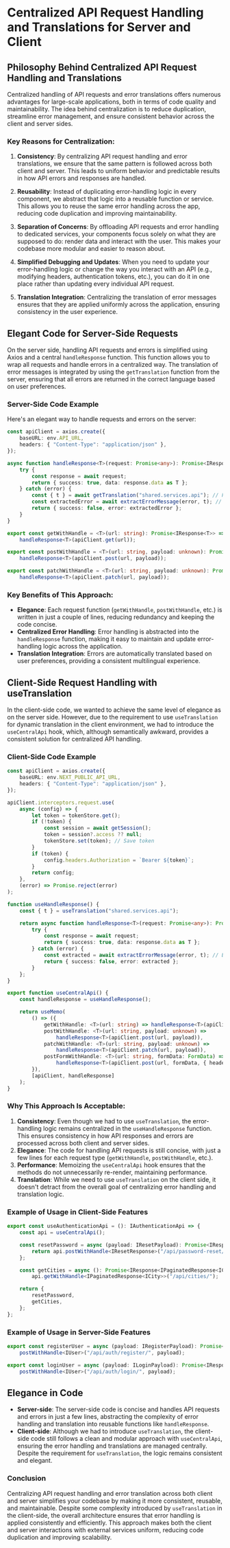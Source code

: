 # Centralized API Request Handling and Translations for Server and Client

## Philosophy Behind Centralized API Request Handling and Translations

Centralized handling of API requests and error translations offers numerous advantages for large-scale applications, both in terms of code quality and maintainability. The idea behind centralization is to reduce duplication, streamline error management, and ensure consistent behavior across the client and server sides.

### Key Reasons for Centralization:

1. **Consistency**: By centralizing API request handling and error translations, we ensure that the same pattern is followed across both client and server. This leads to uniform behavior and predictable results in how API errors and responses are handled.

2. **Reusability**: Instead of duplicating error-handling logic in every component, we abstract that logic into a reusable function or service. This allows you to reuse the same error handling across the app, reducing code duplication and improving maintainability.

3. **Separation of Concerns**: By offloading API requests and error handling to dedicated services, your components focus solely on what they are supposed to do: render data and interact with the user. This makes your codebase more modular and easier to reason about.

4. **Simplified Debugging and Updates**: When you need to update your error-handling logic or change the way you interact with an API (e.g., modifying headers, authentication tokens, etc.), you can do it in one place rather than updating every individual API request.

5. **Translation Integration**: Centralizing the translation of error messages ensures that they are applied uniformly across the application, ensuring consistency in the user experience.

## Elegant Code for Server-Side Requests

On the server side, handling API requests and errors is simplified using Axios and a central `handleResponse` function. This function allows you to wrap all requests and handle errors in a centralized way. The translation of error messages is integrated by using the `getTranslation` function from the server, ensuring that all errors are returned in the correct language based on user preferences.

### Server-Side Code Example

Here's an elegant way to handle requests and errors on the server:

```typescript
const apiClient = axios.create({
    baseURL: env.API_URL,
    headers: { "Content-Type": "application/json" },
});

async function handleResponse<T>(request: Promise<any>): Promise<IResponse<T>> {
    try {
        const response = await request;
        return { success: true, data: response.data as T };
    } catch (error) {
        const { t } = await getTranslation("shared.services.api"); // Fetch translation for errors
        const extractedError = await extractErrorMessage(error, t); // Handle and translate error
        return { success: false, error: extractedError };
    }
}

export const getWithHandle = <T>(url: string): Promise<IResponse<T>> =>
    handleResponse<T>(apiClient.get(url));

export const postWithHandle = <T>(url: string, payload: unknown): Promise<IResponse<T>> =>
    handleResponse<T>(apiClient.post(url, payload));

export const patchWithHandle = <T>(url: string, payload: unknown): Promise<IResponse<T>> =>
    handleResponse<T>(apiClient.patch(url, payload));
```

### Key Benefits of This Approach:

* **Elegance**: Each request function (`getWithHandle`, `postWithHandle`, etc.) is written in just a couple of lines, reducing redundancy and keeping the code concise.
* **Centralized Error Handling**: Error handling is abstracted into the `handleResponse` function, making it easy to maintain and update error-handling logic across the application.
* **Translation Integration**: Errors are automatically translated based on user preferences, providing a consistent multilingual experience.

## Client-Side Request Handling with useTranslation

In the client-side code, we wanted to achieve the same level of elegance as on the server side. However, due to the requirement to use `useTranslation` for dynamic translation in the client environment, we had to introduce the `useCentralApi` hook, which, although semantically awkward, provides a consistent solution for centralized API handling.

### Client-Side Code Example

```typescript
const apiClient = axios.create({
    baseURL: env.NEXT_PUBLIC_API_URL,
    headers: { "Content-Type": "application/json" },
});

apiClient.interceptors.request.use(
    async (config) => {
        let token = tokenStore.get();
        if (!token) {
            const session = await getSession();
            token = session?.access ?? null;
            tokenStore.set(token); // Save token
        }
        if (token) {
            config.headers.Authorization = `Bearer ${token}`;
        }
        return config;
    },
    (error) => Promise.reject(error)
);

function useHandleResponse() {
    const { t } = useTranslation("shared.services.api");

    return async function handleResponse<T>(request: Promise<any>): Promise<IResponse<T>> {
        try {
            const response = await request;
            return { success: true, data: response.data as T };
        } catch (error) {
            const extracted = await extractErrorMessage(error, t); // Extract and translate error
            return { success: false, error: extracted };
        }
    };
}

export function useCentralApi() {
    const handleResponse = useHandleResponse();

    return useMemo(
        () => ({
            getWithHandle: <T>(url: string) => handleResponse<T>(apiClient.get(url)),
            postWithHandle: <T>(url: string, payload: unknown) =>
                handleResponse<T>(apiClient.post(url, payload)),
            patchWithHandle: <T>(url: string, payload: unknown) =>
                handleResponse<T>(apiClient.patch(url, payload)),
            postFormWithHandle: <T>(url: string, formData: FormData) =>
                handleResponse<T>(apiClient.post(url, formData, { headers: { "Content-Type": "multipart/form-data" } })),
        }),
        [apiClient, handleResponse]
    );
}
```

### Why This Approach Is Acceptable:

1. **Consistency**: Even though we had to use `useTranslation`, the error-handling logic remains centralized in the `useHandleResponse` function. This ensures consistency in how API responses and errors are processed across both client and server sides.
2. **Elegance**: The code for handling API requests is still concise, with just a few lines for each request type (`getWithHandle`, `postWithHandle`, etc.).
3. **Performance**: Memoizing the `useCentralApi` hook ensures that the methods do not unnecessarily re-render, maintaining performance.
4. **Translation**: While we need to use `useTranslation` on the client side, it doesn't detract from the overall goal of centralizing error handling and translation logic.

### Example of Usage in Client-Side Features

```typescript
export const useAuthenticationApi = (): IAuthenticationApi => {
    const api = useCentralApi();

    const resetPassword = async (payload: IResetPayload): Promise<IResponse<IResetResponse>> => {
        return api.postWithHandle<IResetResponse>("/api/password-reset/", { email: payload.email });
    };

    const getCities = async (): Promise<IResponse<IPaginatedResponse<ICity>>> =>
        api.getWithHandle<IPaginatedResponse<ICity>>("/api/cities/");

    return {
        resetPassword,
        getCities,
    };
};
```

### Example of Usage in Server-Side Features

```typescript
export const registerUser = async (payload: IRegisterPayload): Promise<IResponse<IUser>> =>
    postWithHandle<IUser>("/api/auth/register/", payload);

export const loginUser = async (payload: ILoginPayload): Promise<IResponse<IUser>> =>
    postWithHandle<IUser>("/api/auth/login/", payload);
```

## Elegance in Code

* **Server-side**: The server-side code is concise and handles API requests and errors in just a few lines, abstracting the complexity of error handling and translation into reusable functions like `handleResponse`.
* **Client-side**: Although we had to introduce `useTranslation`, the client-side code still follows a clean and modular approach with `useCentralApi`, ensuring the error handling and translations are managed centrally. Despite the requirement for `useTranslation`, the logic remains consistent and elegant.

### Conclusion

Centralizing API request handling and error translation across both client and server simplifies your codebase by making it more consistent, reusable, and maintainable. Despite some complexity introduced by `useTranslation` in the client-side, the overall architecture ensures that error handling is applied consistently and efficiently. This approach makes both the client and server interactions with external services uniform, reducing code duplication and improving scalability.
